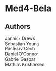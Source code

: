 # Med4-Bela

## Authors
Jannick Drews<br>
Sebastian Young<br>
Rastislav Cech<br>
Daniel O'Connor<br>
Gabriel Gaspar<br>
Mathias Kristiansen<br>
